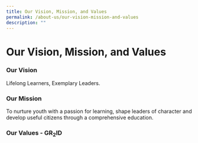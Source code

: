 ```yaml
---
title: Our Vision, Mission, and Values
permalink: /about-us/our-vision-mission-and-values
description: ""
---
```

# **Our Vision, Mission, and Values**

###   Our Vision

Lifelong Learners, Exemplary Leaders.  
  

### Our Mission

To nurture youth with a passion for learning, shape leaders of character and develop useful citizens through a comprehensive education.

### Our Values - GR<sub>2</sub>ID